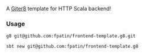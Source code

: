 A [Giter8](http://www.foundweekends.org/giter8/index.html) template for HTTP Scala backend!

### Usage
```shell
g8 git@github.com:fpatin/frontend-template.g8.git
```

```shell
sbt new git@github.com:fpatin/frontend-template.g8
```
